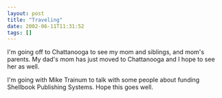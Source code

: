 ```yaml
---
layout: post
title: "Traveling"
date: 2002-06-11T11:31:52
tags: []
---
```


I'm going off to Chattanooga to see my mom and siblings, and mom's parents. My dad's mom has just moved to Chattanooga and I hope to see her as well.

I'm going with Mike Trainum to talk with some people about funding Shellbook Publishing Systems. Hope this goes well.
